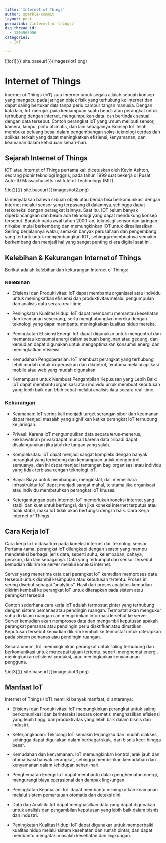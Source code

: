 ```yaml
---
title: 'Internet of Things'
author: sparkle-commit
layout: post
permalink: /internet-of-things/
dsq_thread_id:
  - 1204965956
categories:
  - IoT
  
---
```


![iot1]({{ site.baseurl }}/images/iot1.png)

<!--more-->

# Internet of Things

Internet of Things (IoT) atau Internet untuk segala adalah sebuah konsep yang mengacu pada jaringan objek fisik yang terhubung ke internet dan dapat saling bertukar data tanpa perlu campur tangan manusia. Dengan kata lain, IoT merujuk pada kemampuan suatu benda atau perangkat untuk terhubung dengan internet, mengumpulkan data, dan bertindak sesuai dengan data tersebut. Contoh perangkat IoT yang umum meliputi sensor, kamera, lampu, pintu otomatis, dan lain sebagainya. Konsep IoT telah membuka peluang besar dalam pengembangan solusi teknologi cerdas dan aplikasi terkait yang dapat meningkatkan efisiensi, kenyamanan, dan keamanan dalam kehidupan sehari-hari. 

## Sejarah Internet of Things

IOT atau Internet of Things pertama kali dicetuskan oleh Kevin Ashton, seorang pionir teknologi Inggris, pada tahun 1999 saat bekerja di Pusat Auto-ID Massachusetts Institute of Technology (MIT).

![iot2]({{ site.baseurl }}/images/iot2.png)

Ia menyatakan bahwa sebuah objek atau benda bisa berkomunikasi dengan internet melalui sensor yang terpasang di dalamnya, sehingga dapat terkoneksi dengan perangkat lainnya. Saat itu, IOT belum banyak diperbincangkan dan belum ada teknologi yang dapat mendukung konsep tersebut. Barulah pada awal tahun 2000-an, teknologi sensor dan jaringan nirkabel mulai berkembang dan memungkinkan IOT untuk direalisasikan. Seiring berjalannya waktu, semakin banyak perusahaan dan pengembang yang tertarik untuk mengembangkan IOT, sehingga membuatnya semakin berkembang dan menjadi hal yang sangat penting di era digital saat ini. 

## Kelebihan & Kekurangan Internet of Things
Berikut adalah kelebihan dan kekurangan Internet of Things: 

### Kelebihan
- Efisiensi dan Produktivitas: IoT dapat membantu organisasi atau individu untuk meningkatkan efisiensi dan produktivitas melalui pengumpulan dan analisis data secara real-time. 

- Peningkatan Kualitas Hidup: IoT dapat membantu memantau kesehatan dan keamanan seseorang, serta menghubungkan mereka dengan teknologi yang dapat membantu meningkatkan kualitas hidup mereka. 

- Peningkatan Efisiensi Energi: IoT dapat digunakan untuk mengontrol dan memantau konsumsi energi dalam sebuah bangunan atau gedung, dan kemudian dapat digunakan untuk mengoptimalkan konsumsi energi dan meningkatkan efisiensi. 

- Kemudahan Pengoperasian: IoT membuat perangkat yang terhubung lebih mudah untuk dioperasikan dan dikontrol, terutama melalui aplikasi mobile atau web yang mudah digunakan. 

- Kemampuan untuk Membuat Pengambilan Keputusan yang Lebih Baik: IoT dapat membantu organisasi atau individu untuk membuat keputusan yang lebih baik dan lebih cepat melalui analisis data secara real-time. 

### Kekurangan

- Keamanan: IoT sering kali menjadi target serangan siber dan keamanan dapat menjadi masalah yang signifikan ketika perangkat IoT terhubung ke jaringan. 

- Privasi: Karena IoT mengumpulkan data secara terus-menerus, kekhawatiran privasi dapat muncul karena data pribadi dapat disalahgunakan jika jatuh ke tangan yang salah. 

- Kompleksitas: IoT dapat menjadi sangat kompleks dengan banyak perangkat yang terhubung dan kemampuan untuk mengontrol semuanya, dan ini dapat menjadi tantangan bagi organisasi atau individu yang tidak terbiasa dengan teknologi IoT. 

- Biaya: Biaya untuk membangun, menginstal, dan memelihara infrastruktur IoT dapat menjadi sangat mahal, terutama jika organisasi atau individu membutuhkan perangkat IoT khusus. 

- Ketergantungan pada Internet: IoT memerlukan koneksi internet yang stabil dan kuat untuk berfungsi, dan jika koneksi internet terputus atau tidak stabil, maka IoT tidak akan berfungsi dengan baik. Cara Kerja Internet of Things 

## Cara Kerja IoT

Cara kerja IoT didasarkan pada koneksi internet dan teknologi sensor. Pertama-tama, perangkat IoT dilengkapi dengan sensor yang mampu mendeteksi berbagai jenis data, seperti suhu, kelembaban, cahaya, gerakan, dan lain sebagainya. Data yang terkumpul dari sensor tersebut kemudian dikirim ke server melalui koneksi internet. 

Server yang menerima data dari perangkat IoT kemudian memproses data tersebut untuk diambil kesimpulan atau keputusan tertentu. Proses ini sering disebut sebagai “analytics”. Hasil dari proses analytics kemudian dikirim kembali ke perangkat IoT untuk diterapkan pada sistem atau perangkat tersebut. 

Contoh sederhana cara kerja IoT adalah termostat pintar yang terhubung dengan sistem pemanas atau pendingin ruangan. Termostat akan mengukur suhu di dalam ruangan dan mengirimkan informasi tersebut ke server. Server kemudian akan memproses data dan mengambil keputusan apakah perangkat pemanas atau pendingin perlu diaktifkan atau dimatikan. Keputusan tersebut kemudian dikirim kembali ke termostat untuk diterapkan pada sistem pemanas atau pendingin ruangan. 

Secara umum, IoT memungkinkan perangkat untuk saling terhubung dan berkomunikasi untuk mencapai tujuan tertentu, seperti menghemat energi, meningkatkan efisiensi produksi, atau meningkatkan kenyamanan pengguna. 

![iot3]({{ site.baseurl }}/images/iot3.png)

## Manfaat IoT

Internet of Things (IoT) memiliki banyak manfaat, di antaranya: 

- Efisiensi dan Produktivitas: IoT memungkinkan perangkat untuk saling berkomunikasi dan berinteraksi secara otomatis, menghasilkan efisiensi yang lebih tinggi dan produktivitas yang lebih baik dalam bisnis dan industri. 

- Keterjangkauan: Teknologi IoT semakin terjangkau dan mudah diakses, sehingga dapat digunakan dalam berbagai skala, dari bisnis kecil hingga besar. 

- Kemudahan dan kenyamanan: IoT memungkinkan kontrol jarak jauh dan otomatisasi banyak perangkat, sehingga memberikan kemudahan dan kenyamanan dalam kehidupan sehari-hari. 

- Penghematan Energi: IoT dapat membantu dalam penghematan energi, mengurangi biaya operasional dan dampak lingkungan. 

- Peningkatan Keamanan: IoT dapat membantu meningkatkan keamanan melalui sistem pemantauan otomatis dan deteksi dini. 

- Data dan Analitik: IoT dapat menghasilkan data yang dapat digunakan untuk analisis dan pengambilan keputusan yang lebih baik dalam bisnis dan industri. 

- Peningkatan Kualitas Hidup: IoT dapat digunakan untuk memperbaiki kualitas hidup melalui sistem kesehatan dan rumah pintar, dan dapat membantu mengatasi masalah kesehatan dan lingkungan. 
